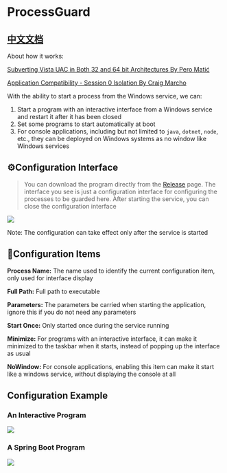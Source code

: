 # ProcessGuard

## [中文文档](README-zh.md)

About how it works:

[Subverting Vista UAC in Both 32 and 64 bit Architectures By Pero Matić](https://www.codeproject.com/Articles/35773/Subverting-Vista-UAC-in-Both-32-and-64-bit-Archite)

[Application Compatibility - Session 0 Isolation By Craig Marcho](https://techcommunity.microsoft.com/t5/ask-the-performance-team/application-compatibility-session-0-isolation/ba-p/372361)

With the ability to start a process from the Windows service, we can:

1. Start a program with an interactive interface from a Windows service and restart it after it has been closed
2. Set some programs to start automatically at boot
3. For console applications, including but not limited to `java`, `dotnet`, `node`, etc., they can be deployed on Windows systems as no window like Windows services

## ⚙Configuration Interface

> You can download the program directly from the [Release](https://github.com/KamenRiderKuuga/ProcessGuard/releases) page. The interface you see is just a configuration interface for configuring the processes to be guarded here. After starting the service, you can close the configuration interface

![](https://lambda.cyou/assets/img/processguard-5.PNG)

Note: The configuration can take effect only after the service is started



## 📕Configuration Items

**Process Name:** The name used to identify the current configuration item, only used for interface display

**Full Path:** Full path to executable

**Parameters:** The parameters be carried when starting the application, ignore this if you do not need any parameters

**Start Once:** Only started once during the service running

**Minimize:** For programs with an interactive interface, it can make it minimized to the taskbar when it starts, instead of popping up the interface as usual

**NoWindow:** For console applications, enabling this item can make it start like a windows service, without displaying the console at all



## Configuration Example

### An Interactive Program

![](https://lambda.cyou/assets/img/processguard-6.PNG)



### A Spring Boot Program

![](https://lambda.cyou/assets/img/processguard-7.PNG)
